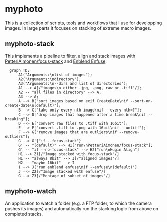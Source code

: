 # myphoto

This is a collection of scripts, tools and workflows that I use for developping images. In large parts it focuses on stacking of extreme macro images.

## myphoto-stack
This implements a pipeline to filter, align and stack images with [PetteriAimonen/focus-stack](https://github.com/PetteriAimonen/focus-stack) and [Enblend Enfuse](https://enblend.sourceforge.net/).
```mermaid
  graph TD;
      A1("Arguments:\nlist of images");
      A2("Arguments:\ndirectory");
      A3("Arguments:\n--dirs and list of directories");
      A1 --> A[/"images\n either .jpg, .png, raw or .tiff"/];
      A2 -- "all files in directory" --> A;
      A3 --> A;
      A --> B["sort images based on exif CreateDate\nif --sort-on-create-date\n(default)"];
      B --> C["take only every nth image\nif --every-nth=?"];
      C --> D["drop images that happened after a time break\nif --breaking"];
      D --> E["convert raw files to .tiff with 16bit"];
      E --> F["convert .tiff to .png with 16bit\nif --untiff"];
      F --> G["remove images that are outliers\nif --remove-outliers"];
      G --> G'{"if --focus-stack"}
      G' -- "(default)" --> H1["run\nPetteriAimonen/focus-stack"];
      G' -- "if --no-focus-stack" --> H2["run\nHugin Align"]
      H1 --> Z1[/"Image stacked with focus-stack"/]
      H1 -- "always 8bit" --> I[/"aligned images"/]
      H2 -- "maybe 16bit" --> I
      I --> J["run enblend enfuse\nif --enfuse\n(default)"]
      J --> Z2[/"Image stacked with enfuse"/]
      G --> Z3[/"Montage of subset of images"/]

```

## myphoto-watch
An application to watch a folder (e.g. a FTP folder, to which the camera pushes its images) and automatically run the stacking logic from above on completed stacks.